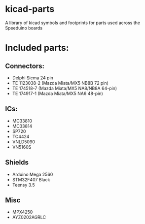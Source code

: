 # kicad-parts
A library of kicad symbols and footprints for parts used across the Speeduino boards

# Included parts:
## Connectors:
* Delphi Sicma 24 pin
* TE 1123038-2 (Mazda Miata/MX5 NB8B 72 pin)
* TE 174518-7 (Mazda Miata/MX5 NA8/NB8A 64-pin)
* TE 174917-1 (Mazda Miata/MX5 NA6 48-pin)
## ICs:
* MC33810
* MC33814
* SP720
* TC4424
* VNLD5090
* VN5160S
## Shields
* Arduino Mega 2560
* STM32F407 Black
* Teensy 3.5
## Misc
* MPX4250
* AYZ0202AGRLC
